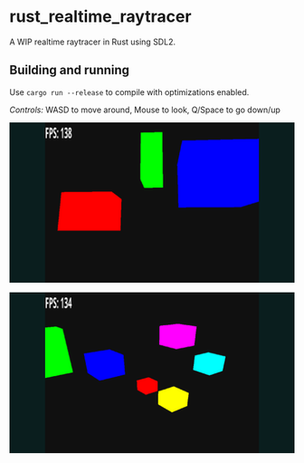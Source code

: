 # rust_realtime_raytracer
A WIP realtime raytracer in Rust using SDL2.

## Building and running

Use `cargo run --release` to compile with optimizations enabled.

*Controls:* WASD to move around, Mouse to look, Q/Space to go down/up


![screenshot1](https://raw.githubusercontent.com/davideGiovannini/rust_realtime_raytracer/master/screenshots/Screenshot_20160707_204710.png)

![screenshot2](https://raw.githubusercontent.com/davideGiovannini/rust_realtime_raytracer/master/screenshots/Screenshot_20160707_204728.png)

